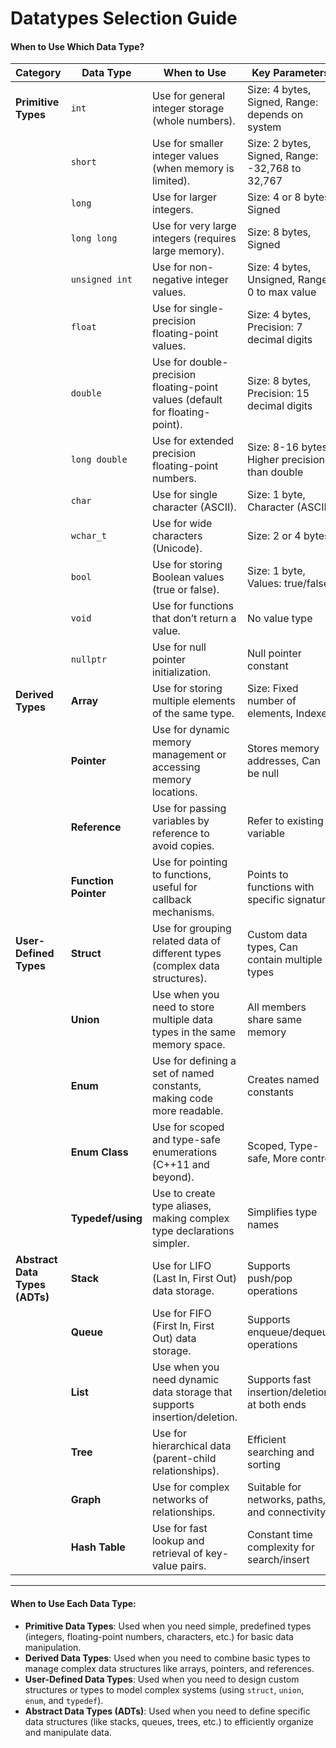 # Datatypes Selection Guide

#### **When to Use Which Data Type?**

| **Category**                   | **Data Type**        | **When to Use**                                                              | **Key Parameters**                              | **Example Usage**                                               |
| ------------------------------ | -------------------- | ---------------------------------------------------------------------------- | ----------------------------------------------- | --------------------------------------------------------------- |
| **Primitive Types**            | `int`                | Use for general integer storage (whole numbers).                             | Size: 4 bytes, Signed, Range: depends on system | `int age = 25;`                                                 |
|                                | `short`              | Use for smaller integer values (when memory is limited).                     | Size: 2 bytes, Signed, Range: -32,768 to 32,767 | `short height = 150;`                                           |
|                                | `long`               | Use for larger integers.                                                     | Size: 4 or 8 bytes, Signed                      | `long population = 700000;`                                     |
|                                | `long long`          | Use for very large integers (requires large memory).                         | Size: 8 bytes, Signed                           | `long long bigNumber = 999999999999;`                           |
|                                | `unsigned int`       | Use for non-negative integer values.                                         | Size: 4 bytes, Unsigned, Range: 0 to max value  | `unsigned int count = 0;`                                       |
|                                | `float`              | Use for single-precision floating-point values.                              | Size: 4 bytes, Precision: 7 decimal digits      | `float price = 19.99f;`                                         |
|                                | `double`             | Use for double-precision floating-point values (default for floating-point). | Size: 8 bytes, Precision: 15 decimal digits     | `double temp = 23.456789;`                                      |
|                                | `long double`        | Use for extended precision floating-point numbers.                           | Size: 8-16 bytes, Higher precision than double  | `long double pi = 3.14159265358979L;`                           |
|                                | `char`               | Use for single character (ASCII).                                            | Size: 1 byte, Character (ASCII)                 | `char grade = 'A';`                                             |
|                                | `wchar_t`            | Use for wide characters (Unicode).                                           | Size: 2 or 4 bytes                              | `wchar_t symbol = L'Ω';`                                        |
|                                | `bool`               | Use for storing Boolean values (true or false).                              | Size: 1 byte, Values: true/false                | `bool isValid = true;`                                          |
|                                | `void`               | Use for functions that don’t return a value.                                 | No value type                                   | `void printMessage() {}`                                        |
|                                | `nullptr`            | Use for null pointer initialization.                                         | Null pointer constant                           | `int* ptr = nullptr;`                                           |
| **Derived Types**              | **Array**            | Use for storing multiple elements of the same type.                          | Size: Fixed number of elements, Indexed         | `int arr[5] = {1, 2, 3, 4, 5};`                                 |
|                                | **Pointer**          | Use for dynamic memory management or accessing memory locations.             | Stores memory addresses, Can be null            | `int* ptr = &x;`                                                |
|                                | **Reference**        | Use for passing variables by reference to avoid copies.                      | Refer to existing variable                      | `int& ref = x;`                                                 |
|                                | **Function Pointer** | Use for pointing to functions, useful for callback mechanisms.               | Points to functions with specific signature     | `void (*funcPtr)() = &functionName;`                            |
| **User-Defined Types**         | **Struct**           | Use for grouping related data of different types (complex data structures).  | Custom data types, Can contain multiple types   | `struct Car { string model; int year; };`                       |
|                                | **Union**            | Use when you need to store multiple data types in the same memory space.     | All members share same memory                   | `union Data { int i; float f; };`                               |
|                                | **Enum**             | Use for defining a set of named constants, making code more readable.        | Creates named constants                         | `enum Color { RED, GREEN, BLUE };`                              |
|                                | **Enum Class**       | Use for scoped and type-safe enumerations (C++11 and beyond).                | Scoped, Type-safe, More control                 | `enum class Direction { NORTH, SOUTH, EAST, WEST };`            |
|                                | **Typedef/using**    | Use to create type aliases, making complex type declarations simpler.        | Simplifies type names                           | `typedef unsigned long ulong;` or `using String = std::string;` |
| **Abstract Data Types (ADTs)** | **Stack**            | Use for LIFO (Last In, First Out) data storage.                              | Supports push/pop operations                    | `stack<int> s; s.push(10);`                                     |
|                                | **Queue**            | Use for FIFO (First In, First Out) data storage.                             | Supports enqueue/dequeue operations             | `queue<int> q; q.push(10);`                                     |
|                                | **List**             | Use when you need dynamic data storage that supports insertion/deletion.     | Supports fast insertion/deletion at both ends   | `list<int> lst; lst.push_back(10);`                             |
|                                | **Tree**             | Use for hierarchical data (parent-child relationships).                      | Efficient searching and sorting                 | `binary_tree<int> tree;`                                        |
|                                | **Graph**            | Use for complex networks of relationships.                                   | Suitable for networks, paths, and connectivity  | `graph<int> g; g.addEdge(1, 2);`                                |
|                                | **Hash Table**       | Use for fast lookup and retrieval of key-value pairs.                        | Constant time complexity for search/insert      | `unordered_map<int, string> map; map[1] = "apple";`             |

***

#### **When to Use Each Data Type:**

* **Primitive Data Types**: Used when you need simple, predefined types (integers, floating-point numbers, characters, etc.) for basic data manipulation.
* **Derived Data Types**: Used when you need to combine basic types to manage complex data structures like arrays, pointers, and references.
* **User-Defined Data Types**: Used when you need to design custom structures or types to model complex systems (using `struct`, `union`, `enum`, and `typedef`).
* **Abstract Data Types (ADTs)**: Used when you need to define specific data structures (like stacks, queues, trees, etc.) to efficiently organize and manipulate data.
